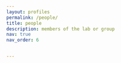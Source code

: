 ```yaml
---
layout: profiles
permalink: /people/
title: people
description: members of the lab or group
nav: true
nav_order: 6


---
```

